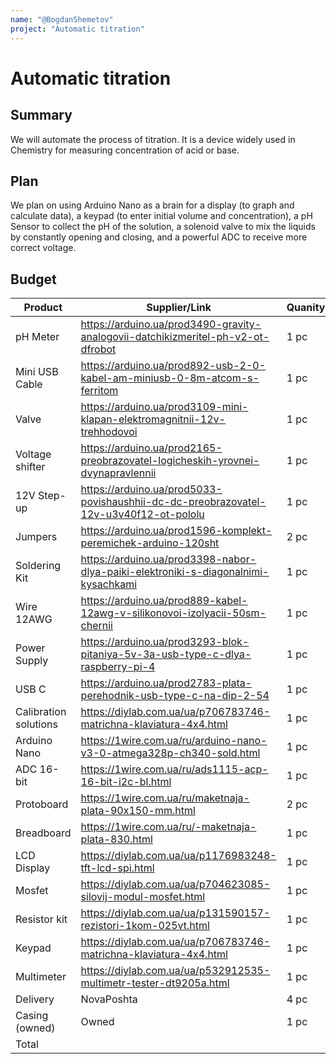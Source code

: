 ```yaml
---
name: "@BogdanShemetov"
project: "Automatic titration"
---
```


# Automatic titration

## Summary

We will automate the process of titration. It is a device widely used in Chemistry for measuring concentration of acid or base.

## Plan

We plan on using Arduino Nano as a brain for a display (to graph and calculate data), a keypad (to enter initial volume and concentration), a  pH Sensor to collect the pH of the solution, a solenoid valve to mix the liquids by constantly opening and closing, and a powerful ADC to receive more correct voltage.

## Budget


| Product               | Supplier/Link                                                                          | Quanity | Cost    |
| --------------------- | ---------------------------------------------------------------------------------------| ------- | ------- |
| pH Meter              | https://arduino.ua/prod3490-gravity-analogovii-datchikizmeritel-ph-v2-ot-dfrobot 	     | 1 pc    | $31,24  |
| Mini USB Cable        | https://arduino.ua/prod892-usb-2-0-kabel-am-miniusb-0-8m-atcom-s-ferritom              | 1 pc    | $1,19   |
| Valve                 | https://arduino.ua/prod3109-mini-klapan-elektromagnitnii-12v-trehhodovoi               | 1 pc    | $3,76   |
| Voltage shifter       | https://arduino.ua/prod2165-preobrazovatel-logicheskih-yrovnei-dvynapravlennii         | 1 pc    | $1,11   |
| 12V Step-up           | https://arduino.ua/prod5033-povishaushhii-dc-dc-preobrazovatel-12v-u3v40f12-ot-pololu  | 1 pc    | $2,81   |
| Jumpers               | https://arduino.ua/prod1596-komplekt-peremichek-arduino-120sht                         | 2 pc    | $2,68   |
| Soldering Kit         | https://arduino.ua/prod3398-nabor-dlya-paiki-elektroniki-s-diagonalnimi-kysachkami     | 1 pc    | $26,43  |
| Wire 12AWG            | https://arduino.ua/prod889-kabel-12awg-v-silikonovoi-izolyacii-50sm-chernii            | 1 pc    | $1,35   |
| Power Supply          | https://arduino.ua/prod3293-blok-pitaniya-5v-3a-usb-type-c-dlya-raspberry-pi-4         | 1 pc    | $7,00   |
| USB C                 | https://arduino.ua/prod2783-plata-perehodnik-usb-type-c-na-dip-2-54                    | 1 pc    | $0,32   |
| Calibration solutions | https://diylab.com.ua/ua/p706783746-matrichna-klaviatura-4x4.html                      | 1 pc    | 5,68    |
| Arduino Nano          | https://1wire.com.ua/ru/arduino-nano-v3-0-atmega328p-ch340-sold.html                   | 1 pc    | $6,32   |
| ADC 16-bit            | https://1wire.com.ua/ru/ads1115-acp-16-bit-i2c-bl.html                                 | 1 pc    | $5,54   |
| Protoboard            | https://1wire.com.ua/ru/maketnaja-plata-90x150-mm.html                                 | 2 pc    | $2,32   |
| Breadboard            | https://1wire.com.ua/ru/-maketnaja-plata-830.html                                      | 1 pc    | $2,37   |
| LCD Display           | https://diylab.com.ua/ua/p1176983248-tft-lcd-spi.html                                  | 1 pc    | $17,69  |
| Mosfet                | https://diylab.com.ua/ua/p704623085-silovij-modul-mosfet.html                          | 1 pc    | $2,08   |
| Resistor kit          | https://diylab.com.ua/ua/p131590157-rezistori-1kom-025vt.html                          | 1 pc    | $1,98   |
| Keypad                | https://diylab.com.ua/ua/p706783746-matrichna-klaviatura-4x4.html                      | 1 pc    | $3,44   |
| Multimeter            | https://diylab.com.ua/ua/p532912535-multimetr-tester-dt9205a.html                      | 1 pc    | $8.32   |
| Delivery              | NovaPoshta                                                                             | 4 pc    | $4,05   |
| Casing (owned)        | Owned                                                                                  | 1 pc    | $0      |
| Total                 |                                                                                        |         | $156.09 |
